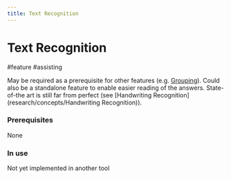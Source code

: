 ```yaml
---
title: Text Recognition
---
```


# Text Recognition

#feature #assisting

May be required as a prerequisite for other features (e.g. [Grouping](research/features/definitions/Grouping)). Could also be a standalone feature to enable easier reading of the answers. State-of-the art is still far from perfect (see [Handwriting Recognition](research/concepts/Handwriting Recognition)).

### Prerequisites

None

### In use

Not yet implemented in another tool
